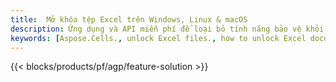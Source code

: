 ```yaml
---
title:  Mở khóa tệp Excel trên Windows, Linux & macOS
description: Ứng dụng và API miễn phí để loại bỏ tính năng bảo vệ khỏi các tệp XLS, XLSX & ODS
keywords: [Aspose.Cells., unlock Excel files., how to unlock Excel document., unprotect Excel files., remove protection from Excel files., decrypt Excel Files]
---
```

{{< blocks/products/pf/agp/feature-solution >}} 

